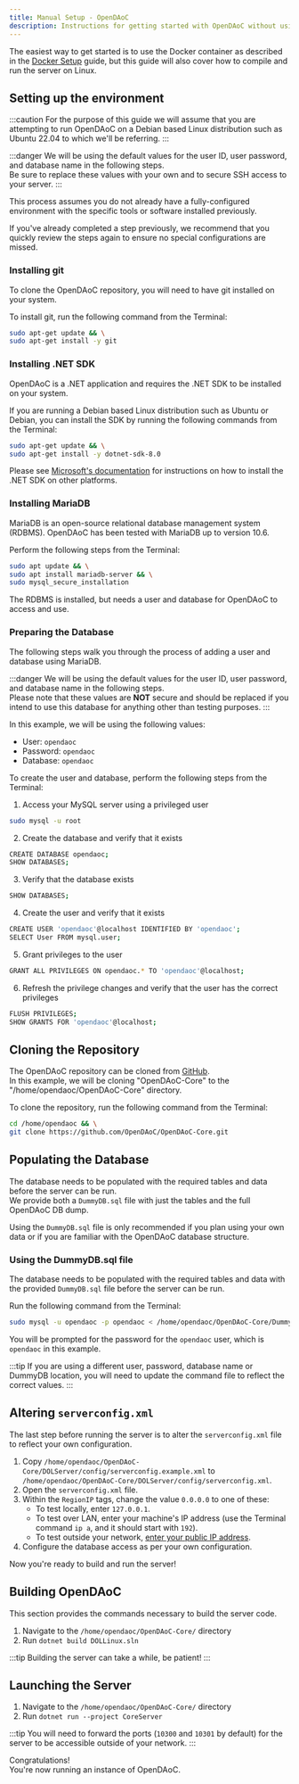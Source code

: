 ```yaml
---
title: Manual Setup - OpenDAoC
description: Instructions for getting started with OpenDAoC without using Docker.
---
```


The easiest way to get started is to use the Docker container as described in the [Docker Setup][1] guide, but this guide will also cover how to compile and run the server on Linux.

## Setting up the environment

:::caution
For the purpose of this guide we will assume that you are attempting to run OpenDAoC on a Debian based Linux distribution such as Ubuntu 22.04 to which we'll be referring.
:::

:::danger
We will be using the default values for the user ID, user password, and database name in the following steps.  
Be sure to replace these values with your own and to secure SSH access to your server.
:::

This process assumes you do not already have a fully-configured environment with the specific tools or software installed previously.

If you've already completed a step previously, we recommend that you quickly review the steps again to ensure no special configurations are missed.

### Installing git

To clone the OpenDAoC repository, you will need to have git installed on your system.

To install git, run the following command from the Terminal:

```bash
sudo apt-get update && \
sudo apt-get install -y git
```

### Installing .NET SDK

OpenDAoC is a .NET application and requires the .NET SDK to be installed on your system.

If you are running a Debian based Linux distribution such as Ubuntu or Debian, you can install the SDK by running the following commands from the Terminal:

```bash
sudo apt-get update && \
sudo apt-get install -y dotnet-sdk-8.0
```

Please see [Microsoft's documentation][2] for instructions on how to install the .NET SDK on other platforms.

### Installing MariaDB

MariaDB is an open-source relational database management system (RDBMS). OpenDAoC has been tested with MariaDB up to version 10.6.

Perform the following steps from the Terminal:

```bash
sudo apt update && \
sudo apt install mariadb-server && \
sudo mysql_secure_installation
```

The RDBMS is installed, but needs a user and database for OpenDAoC to access and use.

### Preparing the Database

The following steps walk you through the process of adding a user and database using MariaDB.

:::danger
We will be using the default values for the user ID, user password, and database name in the following steps.  
Please note that these values are **NOT** secure and should be replaced if you intend to use this database for anything other than testing purposes.
:::

In this example, we will be using the following values:

* User: `opendaoc`
* Password: `opendaoc`
* Database: `opendaoc`

To create the user and database, perform the following steps from the Terminal:

1. Access your MySQL server using a privileged user
  ```bash
  sudo mysql -u root
  ```
2. Create the database and verify that it exists
  ```bash
  CREATE DATABASE opendaoc;
  SHOW DATABASES;
  ```
3. Verify that the database exists  
  ```bash
  SHOW DATABASES;
  ```
4. Create the user and verify that it exists
  ```bash
  CREATE USER 'opendaoc'@localhost IDENTIFIED BY 'opendaoc';
  SELECT User FROM mysql.user;
  ```
5. Grant privileges to the user
  ```bash
  GRANT ALL PRIVILEGES ON opendaoc.* TO 'opendaoc'@localhost;
  ```
6. Refresh the privilege changes and verify that the user has the correct privileges
  ```bash
  FLUSH PRIVILEGES;
  SHOW GRANTS FOR 'opendaoc'@localhost;
  ```

## Cloning the Repository

The OpenDAoC repository can be cloned from [GitHub][3].  
In this example, we will be cloning "OpenDAoC-Core" to the "/home/opendaoc/OpenDAoC-Core" directory.

To clone the repository, run the following command from the Terminal:

```bash
cd /home/opendaoc && \
git clone https://github.com/OpenDAoC/OpenDAoC-Core.git
```

## Populating the Database

The database needs to be populated with the required tables and data before the server can be run.  
We provide both a `DummyDB.sql` file with just the tables and the full OpenDAoC DB dump.

Using the `DummyDB.sql` file is only recommended if you plan using your own data or if you are familiar with the OpenDAoC database structure.

### Using the DummyDB.sql file

The database needs to be populated with the required tables and data with the provided `DummyDB.sql` file before the server can be run.

Run the following command from the Terminal:

```bash
sudo mysql -u opendaoc -p opendaoc < /home/opendaoc/OpenDAoC-Core/DummyDB.sql
```

You will be prompted for the password for the `opendaoc` user, which is `opendaoc` in this example.

:::tip
If you are using a different user, password, database name or DummyDB location, you will need to update the command file to reflect the correct values.
:::

## Altering `serverconfig.xml`

The last step before running the server is to alter the `serverconfig.xml` file to reflect your own configuration.

1. Copy `/home/opendaoc/OpenDAoC-Core/DOLServer/config/serverconfig.example.xml` to `/home/opendaoc/OpenDAoC-Core/DOLServer/config/serverconfig.xml`.
2. Open the `serverconfig.xml` file.
3. Within the `RegionIP` tags, change the value `0.0.0.0` to one of these:
   - To test locally, enter `127.0.0.1`.
   - To test over LAN, enter your machine's IP address (use the Terminal command `ip a`, and it should start with `192`).
   - To test outside your network, [enter your public IP address][4].
4. Configure the database access as per your own configuration.
   
Now you're ready to build and run the server!

## Building OpenDAoC

This section provides the commands necessary to build the server code.

1. Navigate to the `/home/opendaoc/OpenDAoC-Core/` directory
2. Run `dotnet build DOLLinux.sln`

:::tip
Building the server can take a while, be patient!
:::

## Launching the Server

1. Navigate to the `/home/opendaoc/OpenDAoC-Core/` directory
2. Run `dotnet run --project CoreServer`

:::tip
You will need to forward the ports (`10300` and `10301` by default) for the server to be accessible outside of your network.
:::


Congratulations!  
You're now running an instance of OpenDAoC.

[1]: /docs/core/docker-setup
[2]: https://learn.microsoft.com/en-us/dotnet/core/install/linux
[3]: https://github.com/OpenDAoC/
[4]: https://api.ipify.org
